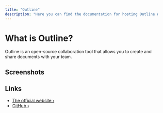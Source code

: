 ```yaml
---
title: "Outline"
description: "Here you can find the documentation for hosting Outline with Coolify."
---
```


# What is Outline?

<ZoomableImage src="/docs/images/services/outline.webp" />

Outline is an open-source collaboration tool that allows you to create and share documents with your team.

## Screenshots

## Links

- [The official website ›](https://getoutline.com/?utm_source=coolify.io)
- [GitHub ›](https://github.com/outline/outline?utm_source=coolify.io)
